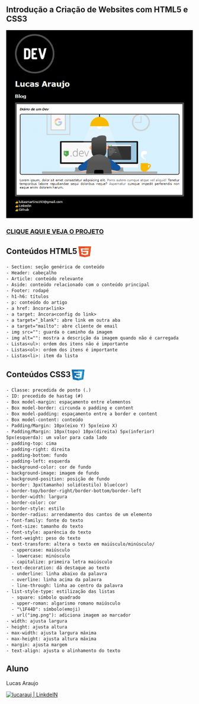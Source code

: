 ## Introdução a Criação de Websites com HTML5 e CSS3

![](https://github.com/lucarauj/assets/blob/main/page.png)

### [CLIQUE AQUI E VEJA O PROJETO](https://page-lucarauj.netlify.app/)

## Conteúdos HTML5<img align="center" alt="Lucarauj-HTML" height="30" width="40" src="https://raw.githubusercontent.com/devicons/devicon/master/icons/html5/html5-original.svg">
```code
- Section: seção genérica de conteúdo
- Header: cabeçalho
- Article: conteúdo relevante
- Aside: conteúdo relacionado com o conteúdo principal
- Footer: rodapé
- h1-h6: títulos
- p: conteúdo do artigo
- a href: âncora<link>
- a target: âncora<config do link>
- a target="_blank": abre link em outra aba
- a target="mailto": abre cliente de email
- img src="": guarda o caminho da imagem 
- img alt="": mostra a descrição da imagem quando não é carregada
- Listas<ul>: ordem dos itens não é importante
- Listas<ol>: ordem dos itens é importante
- Listas<li>: item da lista
```

## Conteúdos CSS3<img align="center" alt="Lucarauj-CSS" height="30" width="40" src="https://raw.githubusercontent.com/devicons/devicon/master/icons/css3/css3-original.svg">
```code
- Classe: precedida de ponto (.)
- ID: precedido de hastag (#)
- Box model-margin: espaçamento entre elementos
- Box model-border: circunda o padding e content
- Box model-padding: espaçamento entre a border e content
- Box model-content: conteúdo
- Padding/Margin: 10px(eixo Y) 5px(eixo X)
- Padding/Margin: 10px(topo) 10px(direita) 5px(inferior) 5px(esquerda): um valor para cada lado
- padding-top: cima
- padding-right: direita
- padding-bottom: fundo
- padding-left: esquerda
- background-color: cor de fundo
- background-image: imagem de fundo
- background-position: posição de fundo
- border: 3px(tamanho) solid(estilo) blue(cor)
- border-top/border-right/border-bottom/border-left
- border-width: largura
- border-color: cor
- border-style: estilo
- border-radius: arrendamento dos cantos de um elemento
- font-family: fonte do texto
- font-size: tamanho do texto
- font-style: aparência do texto
- font-weight: peso do texto
- text-transform: altera o texto em maiúsculo/minúsculo/
  - uppercase: maiúsculo
  - lowercase: minúsculo
  - capitalize: primeira letra maiúsculo
- text-decoration: dá destaque ao texto
  - underline: linha abaixo da palavra
  - overline: linha acima da palavra
  - line-through: linha ao centro da palavra
- list-style-type: estilização das listas
  - square: símbolo quadrado
  - upper-roman: algarismo romano maiúsculo
  - "\1F44D": símbolo(emoji)
  - url("img.png"): adiciona imagem ao marcador
- width: ajusta largura
- height: ajusta altura
- max-width: ajusta largura máxima
- max-height: ajusta altura máxima
- margin: ajusta margem
- text-align: ajusta o alinhamento do texto
```

## Aluno

Lucas Araujo

<a href="https://www.linkedin.com/in/lucarauj"><img alt="lucarauj | LinkdeIN" width="40px" src="https://user-images.githubusercontent.com/43545812/144035037-0f415fc7-9f96-4517-a370-ccc6e78a714b.png" /></a>
